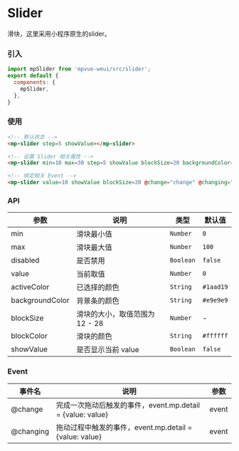 # Slider

滑块，这里采用小程序原生的slider。

<imgPreview imgUrl="/assets/slider.png"/>

### 引入

``` js
import mpSlider from 'mpvue-weui/src/slider';
export default {
  components: {
    mpSlider,
  },
}
```

### 使用

``` html
<!-- 默认状态 -->
<mp-slider step=5 showValue></mp-slider>

<!-- 设置 Slider 相关属性 -->
<mp-slider min=10 max=30 step=5 showValue blockSize=20 backgroundColor="#000000"></mp-slider>

<!-- 绑定相关 Event -->
<mp-slider value=10 showValue blockSize=20 @change="change" @changing="changing"></mp-slider>
```

### API

| 参数 | 说明 | 类型 | 默认值 |
|-----------|-----------|-----------|-------------|
| min | 滑块最小值 | `Number` | `0` |
| max | 滑块最大值 | `Number` | `100` |
| disabled | 是否禁用 | `Boolean` | `false` |
| value | 当前取值 | `Number` | `0` |
| activeColor | 已选择的颜色 | `String` | `#1aad19` |
| backgroundColor | 背景条的颜色 | `String` | `#e9e9e9` |
| blockSize | 滑块的大小，取值范围为 12 - 28 | `Number` | - |
| blockColor | 滑块的颜色 | `String` | `#ffffff` |
| showValue | 是否显示当前 value | `Boolean` | `false` |


### Event
| 事件名 | 说明 | 参数 |
|-----------|-----------|-----------|
| @change| 完成一次拖动后触发的事件，event.mp.detail = {value: value} | event |
| @changing | 拖动过程中触发的事件，event.mp.detail = {value: value} | event |